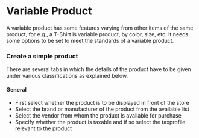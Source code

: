 # Variable Product

A variable product has some features varying from other items of the same product, for e.g., a T-Shirt is variable product, by color, size, etc. It needs some options to be set to meet the standards of a variable product.

### Create a simple product
There are several tabs in which the details of the product have to be given under various classifications as explained below.

#### General
* First select whether the product is to be displayed in front of the store
* Select the brand or manufacturer of the product from the available list
* Select the vendor from whom the product is available for purchase
* Specify whether the product is taxable and if so select the taxprofile relevant to the product
